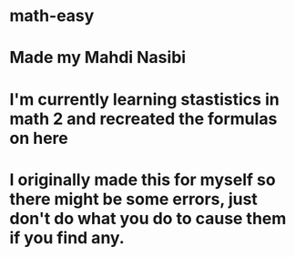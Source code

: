# math-easy

# Made my Mahdi Nasibi
# I'm currently learning stastistics in math 2 and recreated the formulas on here
# I originally made this for myself so there might be some errors, just don't do what you do to cause them if you find any.
